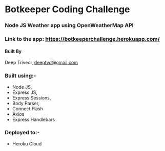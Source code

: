 # Botkeeper Coding Challenge

### Node JS Weather app using OpenWeatherMap API

### Link to the app: https://botkeeperchallenge.herokuapp.com/

#### Built By
Deep Trivedi, deeptvd@gmail.com

### Built using:-
- Node JS,
- Express JS,
- Express Sessions,
- Body Parser,
- Connect Flash
- Axios
- Express Handlebars

### Deployed to:-
- Heroku Cloud
